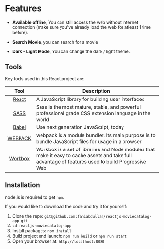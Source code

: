 # Features
* **Available offline**,
You can still access the web without internet connection (make sure you've already load the web for atleast 1 time before).

* **Search Movie**,
you can search for a movie

* **Dark - Light Mode**,
You can change the dark / light theme.


## Tools
Key tools used in this React project are:

| Tool             | Description   |
| :-------------:|--------------|
| [React](http://facebook.github.io/react/index.html) | A JavaScript library for building user interfaces |
| [SASS](http://sass-lang.com/) | 	Sass is the most mature, stable, and powerful professional grade CSS extension language in the world |
| [Babel](https://babeljs.io/) | Use next generation JavaScript, today |
| [WEBPACK](https://webpack.js.org/) | webpack is a module bundler. Its main purpose is to bundle JavaScript files for usage in a browser |
| [Workbox](https://developers.google.com/web/tools/workbox) | Workbox is a set of libraries and Node modules that make it easy to cache assets and take full advantage of features used to build Progressive Web |


## Installation
[node.js](http://nodejs.org/download/) is required to get ``npm``.

If you would like to download the code and try it for yourself:

1. Clone the repo: `git@github.com:faniabdullah/reactjs-moviecatalog-app.git`
2. `cd reactjs-moviecatalog-app`
2. Install packages: `npm install`
3. Build project and launch: `npm run build` or `npm run start`
4. Open your browser at: `http://localhost:8080`
